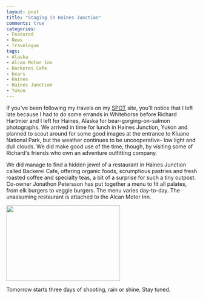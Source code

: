```yaml
---
layout: post
title: "Staging in Haines Junction"
comments: true
categories:
- Featured
- News
- Travelogue
tags:
- Alaska
- Alcan Motor Inn
- Backerei Cafe
- bears
- Haines
- Haines Junction
- Yukon
---
```

If you've been following my travels on my <a href="http://share.findmespot.com/shared/faces/viewspots.jsp?glId=0kZSlrkmUT5roDXDQ9VAGrsoTydOkgGEl">SPOT</a> site, you'll notice that I left late because I had to do some errands in Whitehorse before Richard Hartmier and I left for Haines, Alaska for bear-gorging-on-salmon photographs. We arrived in time for lunch in Haines Junction, Yukon and planned to scout around for some good images at the entrance to Kluane National Park, but the weather continues to be uncooperative- low light and dull clouds. We did make good use of the time, though, by visiting some of Richard's friends who own an adventure outfitting company.

We did manage to find a hidden jewel of a restaurant in Haines Junction called Backerei Cafe, offering organic foods, scrumptious pastries and fresh roasted coffee and specialty teas, a bit of a surprise for such a tiny outpost. Co-owner Jonathon Petersson has put together a menu to fit all palates, from elk burgers to veggie burgers. The menu varies day-to-day. The unassuming restaurant is attached to the Alcan Motor Inn.

<a href="http://blog.lesterpickerphoto.com/wp-content/uploads/2011/08/LAP1735.jpg"><img class="size-medium wp-image-1461" title="_LAP1735" src="http://blog.lesterpickerphoto.com/wp-content/uploads/2011/08/LAP1735-300x200.jpg" alt="" width="300" height="200"></a>

Tomorrow starts three days of shooting, rain or shine. Stay tuned.